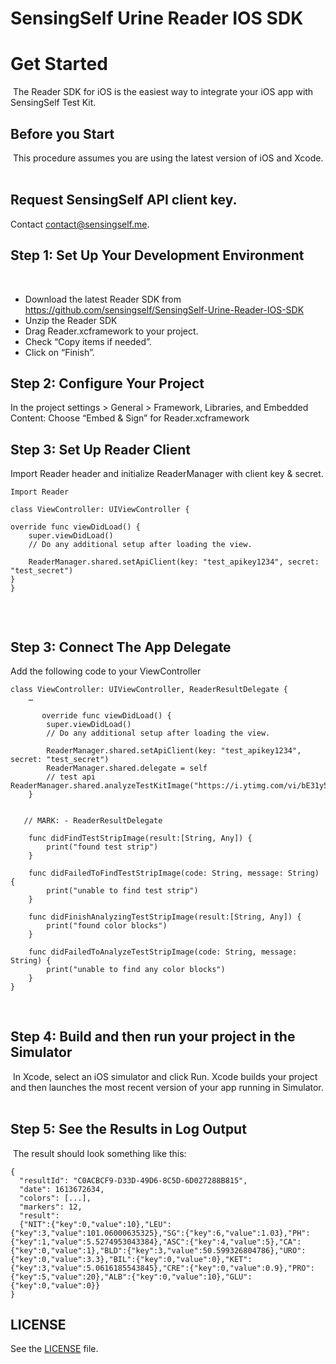 # SensingSelf Urine Reader IOS SDK

# Get Started
​
The Reader SDK for iOS is the easiest way to integrate your iOS app with SensingSelf Test Kit.
​
## Before you Start
​
This procedure assumes you are using the latest version of iOS and Xcode.
​
​
## Request SensingSelf API client key. 
 
Contact contact@sensingself.me.
​
## Step 1: Set Up Your Development Environment
​
- Download the latest Reader SDK from https://github.com/sensingself/SensingSelf-Urine-Reader-IOS-SDK
- Unzip the Reader SDK
- Drag Reader.xcframework to your project.
- Check “Copy items if needed”.
- Click on “Finish”.
 
## Step 2: Configure Your Project
 
In the project settings > General > Framework, Libraries, and Embedded Content:
Choose “Embed & Sign” for Reader.xcframework
 
## Step 3: Set Up Reader Client
 
Import Reader header and initialize ReaderManager with client key & secret.
 
```
Import Reader
 
class ViewController: UIViewController {
 
override func viewDidLoad() {
    super.viewDidLoad()
    // Do any additional setup after loading the view.
    
    ReaderManager.shared.setApiClient(key: "test_apikey1234", secret: "test_secret")
}
}
 
```
​
## Step 3: Connect The App Delegate
 
​Add the following code to your ViewController
 
```
class ViewController: UIViewController, ReaderResultDelegate {
    …
 
	   override func viewDidLoad() {
        super.viewDidLoad()
        // Do any additional setup after loading the view.
        
        ReaderManager.shared.setApiClient(key: "test_apikey1234", secret: "test_secret")
        ReaderManager.shared.delegate = self
        // test api 
ReaderManager.shared.analyzeTestKitImage("https://i.ytimg.com/vi/bE31y5HbukA/maxresdefault.jpg")
    }
 
	
   // MARK: - ReaderResultDelegate
    
    func didFindTestStripImage(result:[String, Any]) {
        print("found test strip")
    }
    
    func didFailedToFindTestStripImage(code: String, message: String) {
        print("unable to find test strip")
    }
    
    func didFinishAnalyzingTestStripImage(result:[String, Any]) {
        print("found color blocks")
    }
    
    func didFailedToAnalyzeTestStripImage(code: String, message: String) {
        print("unable to find any color blocks")
    }
}
```
 
​
## Step 4: Build and then run your project in the Simulator
​
In Xcode, select an iOS simulator and click Run. Xcode builds your project and then launches the most recent version of your app running in Simulator.
​
## Step 5: See the Results in Log Output
​
The result should look something like this:
```
{
  "resultId": "C0ACBCF9-D33D-49D6-8C5D-6D027288B815",
  "date": 1613672634,
  "colors": [...],
  "markers": 12,
  "result":
  {"NIT":{"key":0,"value":10},"LEU":{"key":3,"value":101.06000635325},"SG":{"key":6,"value":1.03},"PH":{"key":1,"value":5.5274953043384},"ASC":{"key":4,"value":5},"CA":{"key":0,"value":1},"BLD":{"key":3,"value":50.599326804786},"URO":{"key":0,"value":3.3},"BIL":{"key":0,"value":0},"KET":{"key":3,"value":5.0616185543845},"CRE":{"key":0,"value":0.9},"PRO":{"key":5,"value":20},"ALB":{"key":0,"value":10},"GLU":{"key":0,"value":0}}
}
```

## LICENSE

See the [LICENSE](LICENSE) file.

 
​
